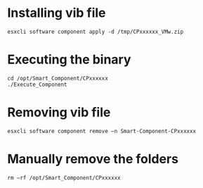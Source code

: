# Installing vib file
```
esxcli software component apply -d /tmp/CPxxxxxx_VMw.zip
```

# Executing the binary
```
cd /opt/Smart_Component/CPxxxxxx
./Execute_Component
```

# Removing vib file
```
esxcli software component remove –n Smart-Component-CPxxxxxx
```

# Manually remove the folders
```
rm –rf /opt/Smart_Component/CPxxxxxx
```
